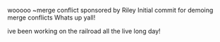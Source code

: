 wooooo ~merge conflict sponsored by Riley
Initial commit for demoing merge conflicts
Whats up yall!


ive been working on the railroad all the live long day!
